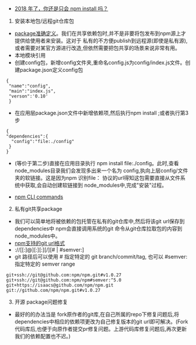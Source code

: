 
* [2018 年了，你还是只会 npm install 吗？](https://juejin.im/post/5ab3f77df265da2392364341)
1. 安装本地包/远程git仓库包
  * [package准确定义](https://docs.npmjs.com/getting-started/packages#what-is-a-package-)。我们在共享依赖包时,并不是非要将包发布到npm源上才提供给使用者来安装。这对于
  私有的不方便publish到远程源(即使是私有源),或者需要对某官方源进行改造,但依然需要把包共享的场景来说非常有用。
  * 本地模块引用
  *  创建config包，新增config文件夹,重命名config.js为config/index.js文件。创建package.json定义config包
  ```
  {
   "name":"config",
   "main":"index.js",
   "verson":'0.10'
   }
  ```
  * 在应用层package.json文件中新增依赖项,然后执行npm install ;或者执行第3步
  ```
  {
 "dependencies":{
    "config":"file:./config"
   }
  }
  ```
  * (等价于第二步)直接在应用目录执行 npm install file:./config。此时,查看node_modules目录我们会发现多出来一个名为
  config,执向上层config/文件夹的软链接。这是因为npm 识别file： 协议的url得知这包需要直接从文件系统中获取,会自动创建软链接到
  node_modules中,完成"安装"过程。


  * [npm CLI commands](https://docs.npmjs.com/cli/init)

 2.  私有git共享package
 * 我们可以简单地将被依赖的包托管在私有的git仓库中,然后将该git url保存到 dependencies中 npm会直接调用系统的git 命令从git仓库拉取包的内容到node_modules中。
 * [npm支持的git url格式](https://docs.npmjs.com/files/package.json#git-urls-as-dependencies)
 * <protocol>://[<user>[:<password>]@]<hostname>[:<port>][:][/]<path>[#<commit-ish> | #semver:<semver>]
* git 路径后可以使用 # 指定特定的 git branch/commit/tag, 也可以 #semver: 指定特定的 semver range
```
git+ssh://git@github.com:npm/npm.git#v1.0.27
git+ssh://git@github.com:npm/npm#semver:^5.0
git+https://isaacs@github.com/npm/npm.git
git://github.com/npm/npm.git#v1.0.27

```
3. 开源 package问题修复
* 最好的的办法当是 fork原作者的git库,在自己所属的repo下修复问题后,将 dependencies中相应的依赖项更改为自己修复版本的git url即可解决。(Fork代码库后,也便于向原作者提交pr修复问题。上游代码库修复问题后,再次更新我们的依赖配置也不迟。)
